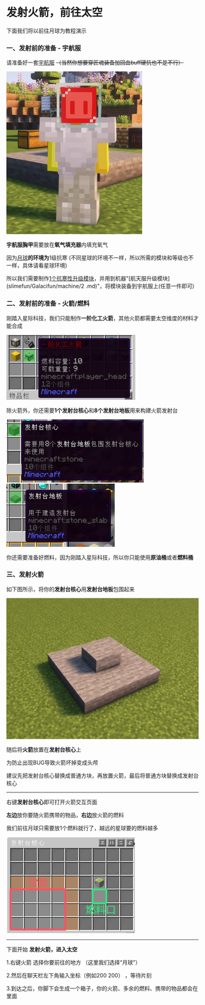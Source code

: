 # 发射火箭，前往太空

下面我们将以前往月球为教程演示

### 一、发射前的准备 - 宇航服

请准备好一套[宇航服](slimefun/Galacifun/2.md) ~~（当然你想要穿匠魂装备加回血buff硬抗也不是不行）~~

![全套宇航服](image/6.png)

**宇航服胸甲**需要放在**氧气填充器**内填充氧气

因为[月球](slimefun/Galacifun/celestialboby/2.md)**的环境为**1级抗寒 (不同星球的环境不一样，所以所需的模块和等级也不一样，具体请看星球环境)

所以我们需要制作[1个抗寒性升级模块](slimefun/Galacifun/2.md)，并用到机器"[航天服升级模块](slimefun/Galacifun/machine/2 .md)"，将模块装备到宇航服上(任意一件即可)

### 二、发射前的准备 - 火箭/燃料

刚踏入星际科技，我们只能制作**一阶化工火箭**，其他火箭都需要太空维度的材料才能合成

![一阶化工火箭](image/Gospace-1.png)

除火箭外，你还需要**1个发射台核心**和**8个发射台地板**用来构建火箭发射台

![发射台核心](image/Gospace-2-1.png)![发射台地板](image/Gospace-2-2.png)

你还需要准备好燃料，因为刚踏入星际科技，所以你只能使用**原油桶**或者**燃料桶**

### 三、发射火箭

如下图所示，将你的**发射台核心**用**发射台地板**包围起来

![火箭发射台](image/Gospace-3.png)

随后将**火箭**放置在**发射台核心**上

为防止出现BUG导致火箭坏掉变成头颅

建议先把发射台核心替换成普通方块，再放置火箭，最后将普通方块替换成发射台核心

------

右键**发射台核心**即可打开火箭交互页面

**左边**放你要随火箭携带的物品，**右边**放火箭的燃料

我们前往月球只需要放1个燃料就行了，越远的星球要的燃料越多

![发射台核心](image/Gospace-4-1.png)

------

下面开始 **发射火箭，进入太空**

1.右键火箭 选择你要前往的地方 （这里我们选择“月球”）

2.然后在聊天栏左下角输入坐标（例如200 200） ，等待片刻

3.到达之后，你脚下会生成一个箱子，你的火箭、多余的燃料、携带的物品都会在里面
